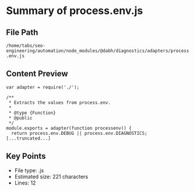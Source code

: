 # Summary of process.env.js
  
## File Path
`/home/tabs/seo-engineering/automation/node_modules/@dabh/diagnostics/adapters/process.env.js`

## Content Preview
```
var adapter = require('./');

/**
 * Extracts the values from process.env.
 *
 * @type {Function}
 * @public
 */
module.exports = adapter(function processenv() {
  return process.env.DEBUG || process.env.DIAGNOSTICS;
[...truncated...]
```

## Key Points
- File type: .js
- Estimated size: 221 characters
- Lines: 12
